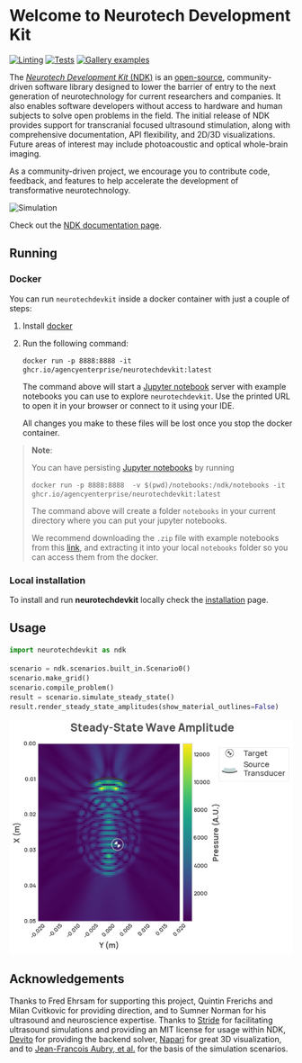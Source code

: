 # Welcome to Neurotech Development Kit

[![Linting](https://github.com/agencyenterprise/neurotechdevkit/actions/workflows/lint.yml/badge.svg)](https://github.com/agencyenterprise/neurotechdevkit/actions/workflows/lint.yml)
[![Tests](https://github.com/agencyenterprise/neurotechdevkit/actions/workflows/test.yml/badge.svg)](https://github.com/agencyenterprise/neurotechdevkit/actions/workflows/test.yml)
[![Gallery examples](https://circleci.com/gh/agencyenterprise/neurotechdevkit.png?style=shield)](https://circleci.com/gh/agencyenterprise/neurotechdevkit)

The [_Neurotech Development Kit_ (NDK)](https://agencyenterprise.github.io/neurotechdevkit/) is an [open-source](https://github.com/agencyenterprise/neurotechdevkit), community-driven software library designed to lower the barrier of entry to the next generation of neurotechnology for current researchers and companies. It also enables software developers without access to hardware and human subjects to solve open problems in the field. The initial release of NDK provides support for transcranial focused ultrasound stimulation, along with comprehensive documentation, API flexibility, and 2D/3D visualizations. Future areas of interest may include photoacoustic and optical whole-brain imaging.

As a community-driven project, we encourage you to contribute code, feedback, and features to help accelerate the development of transformative neurotechnology.

![Simulation](http://ndk-docs.s3-website.us-east-2.amazonaws.com/images/ndk_example.gif)

Check out the [NDK documentation page](https://agencyenterprise.github.io/neurotechdevkit/).

## Running

### Docker

You can run `neurotechdevkit` inside a docker container with just a couple of steps:

1. Install [docker](https://docs.docker.com/engine/install/#desktop)

1. Run the following command:

    ```
    docker run -p 8888:8888 -it ghcr.io/agencyenterprise/neurotechdevkit:latest
    ```

    The command above will start a [Jupyter notebook](https://jupyterlab.readthedocs.io/en/stable/getting_started/overview.html) server with example notebooks you can use to explore `neurotechdevkit`. Use the printed URL to open it in your browser or connect to it using your IDE.

    All changes you make to these files will be lost once you stop the docker container.

> **Note**:
>
>    You can have persisting [Jupyter notebooks](https://jupyterlab.readthedocs.io/en/stable/getting_started/overview.html) by running
>    ```
>    docker run -p 8888:8888  -v $(pwd)/notebooks:/ndk/notebooks -it ghcr.io/agencyenterprise/neurotechdevkit:latest
>    ```
>    The command above will create a folder `notebooks` in your current directory where you can put your jupyter notebooks.
>
>    We recommend downloading the `.zip` file with example notebooks from this [link](https://agencyenterprise.github.io/neurotechdevkit/generated/gallery/gallery_jupyter.zip), and extracting it into your local `notebooks` folder so you can access them from the docker.

### Local installation

To install and run **neurotechdevkit** locally check the [installation](https://agencyenterprise.github.io/neurotechdevkit/installation/) page.

## Usage

```python
import neurotechdevkit as ndk

scenario = ndk.scenarios.built_in.Scenario0()
scenario.make_grid()
scenario.compile_problem()
result = scenario.simulate_steady_state()
result.render_steady_state_amplitudes(show_material_outlines=False)
```

![Simulation](https://raw.githubusercontent.com/agencyenterprise/neurotechdevkit/main/docs/images/simulation_steady_state.png)

## Acknowledgements

Thanks to Fred Ehrsam for supporting this project, Quintin Frerichs and Milan Cvitkovic for providing direction, and to Sumner Norman for his ultrasound and neuroscience expertise. Thanks to [Stride](https://www.stride.codes/) for facilitating ultrasound simulations and providing an MIT license for usage within NDK, [Devito](https://www.devitoproject.org/) for providing the backend solver, [Napari](https://napari.org/stable/) for great 3D visualization, and to [Jean-Francois Aubry, et al.](https://doi.org/10.1121/10.0013426) for the basis of the simulation scenarios.
